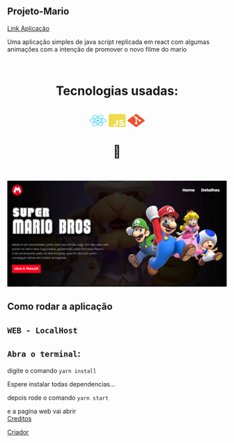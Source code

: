 ## Projeto-Mario

[Link Aplicação](https://projeto-mario-omega.vercel.app/)

Uma aplicação simples de java script replicada em react com algumas animações com a intenção de promover o novo filme do mario

<div align="center" valign="top"><br>

  <h1 align="center" font-size="13px"> Tecnologias usadas:</h1><br>
  
  
  <img align="center" alt="React" height="30" width="40" src="https://raw.githubusercontent.com/devicons/devicon/master/icons/react/react-original.svg">
  <img align="center" alt="Js" height="30" width="40" src="https://raw.githubusercontent.com/devicons/devicon/master/icons/javascript/javascript-plain.svg">
  <img align="center" alt="Git" height="30" width="40" src="https://raw.githubusercontent.com/devicons/devicon/master/icons/git/git-original.svg">
  <h1 align="center">💅</h1>
  
  
</div><br>

![PROJETO-MARIO-IMAGE](https://github.com/Leeo-Henrique/projeto-mario/blob/main/src/assets/ExampleProject.png?raw=true)

## Como rodar a aplicação

## `WEB - LocalHost`

## `Abra o terminal`:

digite o comando `yarn install`

Espere instalar todas dependencias...

depois rode o comando `yarn start`

e a pagina web vai abrir <br>
[Creditos](https://www.youtube.com/@DevemDobro)

[Criador](https://github.com/Leeo-Henrique)
